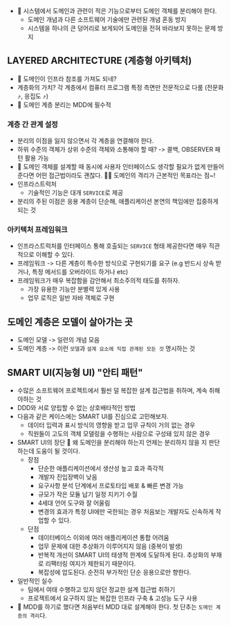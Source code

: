 - 🌟 시스템에서 도메인과 관련이 적은 기능으로부터 도메인 객체를 분리해야 한다.
  - 도메인 개념과 다른 소프트웨어 기술에만 관련된 개념 혼동 방지
  - 시스템을 하나의 큰 덩어리로 보게되어 도메인을 전혀 바라보지 못하는 문제 방지

## LAYERED ARCHITECTURE (계층형 아키텍처)
- 🤔 도메인이 인프라 참조를 가져도 되네?
- 계층화의 가치? 각 계층에서 컴퓨터 프로그램 특정 측면만 전문적으로 다룸 (전문화 ⤴️, 응집도 ⤴️)
- 🌟 도메인 계층 분리는 MDD에 필수적

### 계층 간 관계 설정
- 분리의 이점을 잃지 않으면서 각 계층을 연결해야 한다.
- 하위 수준의 객체가 상위 수준의 객체와 소통해야 할 때? -> 콜백, OBSERVER 패턴 활용 가능
- 🌟 도메인 객체를 설계할 때 동시에 사용자 인터페이스도 생각할 필요가 없게 만들어준다면 어떤 접근법이라도 괜찮다. 🙋‍♂️ 도메인의 격리가 근본적인 목표라는 점~!
- 인프라스트럭처
  - 기술적인 기능은 대개 `SERVICE`로 제공
- 분리의 주된 이점은 응용 계층이 단순해, 애플리케이션 본연의 책임에만 집중하게 되는 것

### 아키텍처 프레임워크
- 인프라스트럭처를 인터페이스 통해 호출되는 `SERVICE` 형태 제공한다면 매우 직관적으로 이해할 수 있다.
- 프레임워크 -> 다른 계층이 특수한 방식으로 구현되기를 요구 (e.g 반드시 상속 받거나, 특정 메서드를 오버라이드 하거나 etc)
- 프레임워크가 매우 복잡함을 감안해서 최소주의적 태도를 취하자.
  - 가장 유용한 기능만 분별력 있게 사용
  - 업무 로직은 일반 자바 객체로 구현

## 도메인 계층은 모델이 살아가는 곳
- 도메인 모델 -> 일련의 개념 모음
- 도메인 계층 -> 이런 `모델`과 `설계 요소에 직접 관계된 모든 것` 명시하는 것

## SMART UI(지능형 UI) "안티 패턴"
- 수많은 소프트웨어 프로젝트에서 훨씬 덜 복잡한 설계 접근법을 취하며, 계속 취해야하는 것
- DDD와 서로 양립할 수 없는 상호배타적인 방법
- 다음과 같은 케이스에는 SMART UI를 진심으로 고민해보자.
  - 데이터 입력과 표시 방식의 영향을 받고 업무 규칙이 거의 없는 경우
  - 직원들이 고도의 객체 모델링을 수행하는 사람으로 구성돼 있지 않은 경우
- SMART UI의 장단 🌟 왜 도메인을 분리해야 하는지 언제는 분리하지 않을 지 판단하는데 도움이 될 것이다.
  - 장점
    - 단순한 애플리케이션에서 생산성 높고 효과 즉각적
    - 개발자 진입장벽이 낮음
    - 요구사항 분석 단계에서 프로토타입 배포 & 빠른 변경 가능
    - 규모가 작은 모듈 납기 일정 지키기 수월
    - 4세대 언어 도구와 잘 어울림
    - 변경의 효과가 특정 UI에만 국한되는 경우 처음보는 개발자도 신속하게 작업할 수 있다.
  - 단점
    - 데이터베이스 이외에 여러 애플리케이션 통합 어려움
    - 업무 문제에 대한 추상화가 이루어지지 않음 (중복이 발생)
    - 반복적 개선이 SMART UI의 태생적 한계에 도달하게 된다. 추상화의 부재로 리팩터링 여지가 제한되기 때문이다.
    - 복잡성에 압도된다. 순전히 부가적인 단순 응용으로만 향한다.
- 일반적인 실수
  - 팀에서 여태 수행하고 있지 않던 정교한 설계 접근법 취하기
  - 프로젝트에서 요구하지 않는 복잡한 인프라 구축 & 고성능 도구 사용
- 🌟 MDD를 하기로 했다면 처음부터 MDD 대로 설계해야 한다. 첫 단추는 `도메인 계층의 격리`다.
